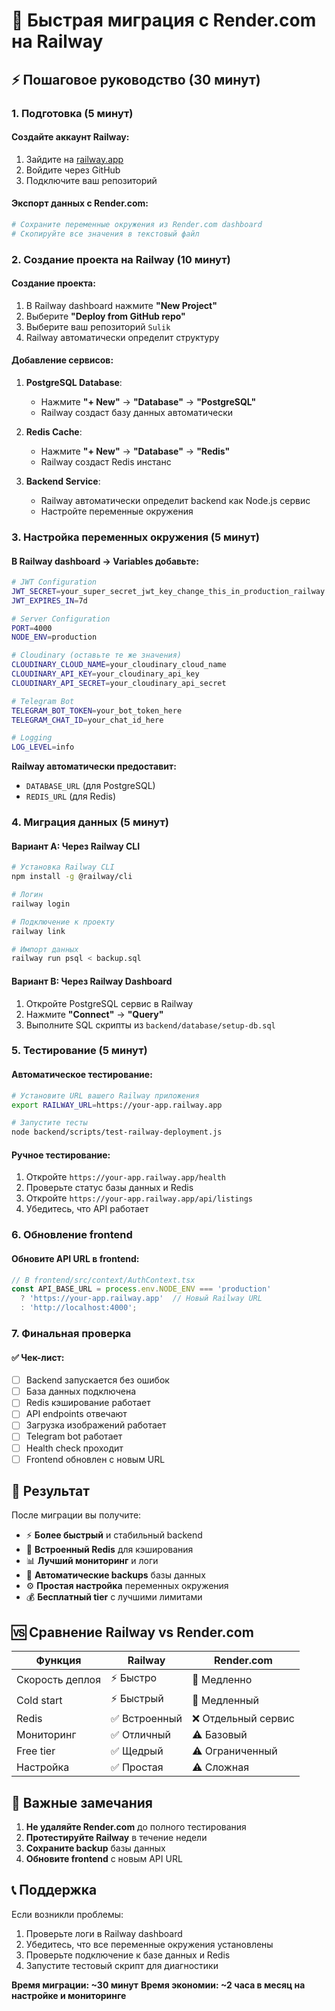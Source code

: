 # 🚀 Быстрая миграция с Render.com на Railway

## ⚡ Пошаговое руководство (30 минут)

### 1. Подготовка (5 минут)

#### Создайте аккаунт Railway:
1. Зайдите на [railway.app](https://railway.app)
2. Войдите через GitHub
3. Подключите ваш репозиторий

#### Экспорт данных с Render.com:
```bash
# Сохраните переменные окружения из Render.com dashboard
# Скопируйте все значения в текстовый файл
```

### 2. Создание проекта на Railway (10 минут)

#### Создание проекта:
1. В Railway dashboard нажмите **"New Project"**
2. Выберите **"Deploy from GitHub repo"**
3. Выберите ваш репозиторий `Sulik`
4. Railway автоматически определит структуру

#### Добавление сервисов:
1. **PostgreSQL Database**:
   - Нажмите **"+ New"** → **"Database"** → **"PostgreSQL"**
   - Railway создаст базу данных автоматически

2. **Redis Cache**:
   - Нажмите **"+ New"** → **"Database"** → **"Redis"**
   - Railway создаст Redis инстанс

3. **Backend Service**:
   - Railway автоматически определит backend как Node.js сервис
   - Настройте переменные окружения

### 3. Настройка переменных окружения (5 минут)

#### В Railway dashboard → Variables добавьте:

```bash
# JWT Configuration
JWT_SECRET=your_super_secret_jwt_key_change_this_in_production_railway
JWT_EXPIRES_IN=7d

# Server Configuration
PORT=4000
NODE_ENV=production

# Cloudinary (оставьте те же значения)
CLOUDINARY_CLOUD_NAME=your_cloudinary_cloud_name
CLOUDINARY_API_KEY=your_cloudinary_api_key
CLOUDINARY_API_SECRET=your_cloudinary_api_secret

# Telegram Bot
TELEGRAM_BOT_TOKEN=your_bot_token_here
TELEGRAM_CHAT_ID=your_chat_id_here

# Logging
LOG_LEVEL=info
```

**Railway автоматически предоставит:**
- `DATABASE_URL` (для PostgreSQL)
- `REDIS_URL` (для Redis)

### 4. Миграция данных (5 минут)

#### Вариант A: Через Railway CLI
```bash
# Установка Railway CLI
npm install -g @railway/cli

# Логин
railway login

# Подключение к проекту
railway link

# Импорт данных
railway run psql < backup.sql
```

#### Вариант B: Через Railway Dashboard
1. Откройте PostgreSQL сервис в Railway
2. Нажмите **"Connect"** → **"Query"**
3. Выполните SQL скрипты из `backend/database/setup-db.sql`

### 5. Тестирование (5 минут)

#### Автоматическое тестирование:
```bash
# Установите URL вашего Railway приложения
export RAILWAY_URL=https://your-app.railway.app

# Запустите тесты
node backend/scripts/test-railway-deployment.js
```

#### Ручное тестирование:
1. Откройте `https://your-app.railway.app/health`
2. Проверьте статус базы данных и Redis
3. Откройте `https://your-app.railway.app/api/listings`
4. Убедитесь, что API работает

### 6. Обновление frontend

#### Обновите API URL в frontend:
```typescript
// В frontend/src/context/AuthContext.tsx
const API_BASE_URL = process.env.NODE_ENV === 'production' 
  ? 'https://your-app.railway.app'  // Новый Railway URL
  : 'http://localhost:4000';
```

### 7. Финальная проверка

#### ✅ Чек-лист:
- [ ] Backend запускается без ошибок
- [ ] База данных подключена
- [ ] Redis кэширование работает
- [ ] API endpoints отвечают
- [ ] Загрузка изображений работает
- [ ] Telegram bot работает
- [ ] Health check проходит
- [ ] Frontend обновлен с новым URL

## 🎯 Результат

После миграции вы получите:
- ⚡ **Более быстрый** и стабильный backend
- 🚀 **Встроенный Redis** для кэширования
- 📊 **Лучший мониторинг** и логи
- 🔄 **Автоматические backups** базы данных
- ⚙️ **Простая настройка** переменных окружения
- 💰 **Бесплатный tier** с лучшими лимитами

## 🆚 Сравнение Railway vs Render.com

| Функция | Railway | Render.com |
|---------|---------|------------|
| Скорость деплоя | ⚡ Быстро | 🐌 Медленно |
| Cold start | ⚡ Быстрый | 🐌 Медленный |
| Redis | ✅ Встроенный | ❌ Отдельный сервис |
| Мониторинг | ✅ Отличный | ⚠️ Базовый |
| Free tier | ✅ Щедрый | ⚠️ Ограниченный |
| Настройка | ✅ Простая | ⚠️ Сложная |

## 🚨 Важные замечания

1. **Не удаляйте Render.com** до полного тестирования
2. **Протестируйте Railway** в течение недели
3. **Сохраните backup** базы данных
4. **Обновите frontend** с новым API URL

## 📞 Поддержка

Если возникли проблемы:
1. Проверьте логи в Railway dashboard
2. Убедитесь, что все переменные окружения установлены
3. Проверьте подключение к базе данных и Redis
4. Запустите тестовый скрипт для диагностики

**Время миграции: ~30 минут**
**Время экономии: ~2 часа в месяц на настройке и мониторинге**
